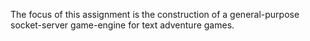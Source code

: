 The focus of this assignment is the construction of a general-purpose socket-server game-engine for text adventure games. 

